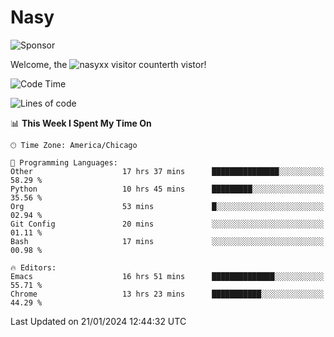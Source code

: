 # Nasy

<!--
<p align="center">
<img height="200" src="https://github-readme-stats.vercel.app/api?username=nasyxx&count_private=true&show_icons=true&theme=dracula&include_all_commits=true"/>
<img height="200" src="https://github-readme-stats.vercel.app/api/top-langs/?username=nasyxx&theme=dracula&hide=html,jupyter+notebook&count_private=true&show_icons=true"/>
</p>

  
----------------
-->

![Sponsor](https://img.shields.io/static/v1.svg?label=Sponsor&message=%E2%9D%A4&logo=GitHub&style=flat&color=pink)
 
Welcome, the ![nasyxx visitor counter](https://count.getloli.com/get/@nasyxx?theme=rule34)th vistor!
 
<!--START_SECTION:waka-->
![Code Time](http://img.shields.io/badge/Code%20Time-4%2C251%20hrs%2051%20mins-blue)

![Lines of code](https://img.shields.io/badge/From%20Hello%20World%20I%27ve%20Written-6.3%20million%20lines%20of%20code-blue)

📊 **This Week I Spent My Time On** 

```text
🕑︎ Time Zone: America/Chicago

💬 Programming Languages: 
Other                    17 hrs 37 mins      ███████████████░░░░░░░░░░   58.29 % 
Python                   10 hrs 45 mins      █████████░░░░░░░░░░░░░░░░   35.56 % 
Org                      53 mins             █░░░░░░░░░░░░░░░░░░░░░░░░   02.94 % 
Git Config               20 mins             ░░░░░░░░░░░░░░░░░░░░░░░░░   01.11 % 
Bash                     17 mins             ░░░░░░░░░░░░░░░░░░░░░░░░░   00.98 % 

🔥 Editors: 
Emacs                    16 hrs 51 mins      ██████████████░░░░░░░░░░░   55.71 % 
Chrome                   13 hrs 23 mins      ███████████░░░░░░░░░░░░░░   44.29 % 
```


 Last Updated on 21/01/2024 12:44:32 UTC
<!--END_SECTION:waka-->

<!-- ![visitors](https://visitor-badge.laobi.icu/badge?page_id=nasyxx.nasyxx) -->

